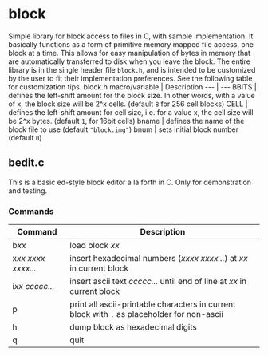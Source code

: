 # block
Simple library for block access to files in C, with sample implementation.  It basically functions as a form of primitive memory mapped file access, one block at a time.  This allows for easy manipulation of bytes in memory that are automatically transferred to disk when you leave the block.  The entire library is in the single header file `block.h`, and is intended to be customized by the user to fit their implementation preferences.  See the following table for customization tips.
block.h macro/variable | Description
--- | ---
BBITS | defines the left-shift amount for the block size.  In other words, with a value of x, the block size will be 2^x cells. (default `8` for 256 cell blocks)
CELL | defines the left-shift amount for cell size, i.e. for a value x, the cell size will be 2^x bytes. (default `1`, for 16bit cells)
bname | defines the name of the block file to use (default `"block.img"`)
bnum | sets initial block number (default `0`)

## bedit.c
This is a basic ed-style block editor a la forth in C.  Only for demonstration and testing.
### Commands
Command | Description
--- | ---
b*xx* | load block *xx*
x*xx xxxx xxxx...* | insert hexadecimal numbers (*xxxx xxxx...*) at *xx* in current block
i*xx ccccc...* | insert ascii text *ccccc...* until end of line at *xx* in current block
p | print all ascii-printable characters in current block with `.` as placeholder for non-ascii
h | dump block as hexadecimal digits
q | quit

